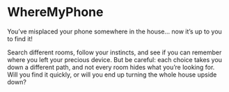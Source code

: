 # WhereMyPhone
You’ve misplaced your phone somewhere in the house… now it’s up to you to find it!

Search different rooms, follow your instincts, and see if you can remember where you left your precious device.
But be careful: each choice takes you down a different path, and not every room hides what you’re looking for.
Will you find it quickly, or will you end up turning the whole house upside down?
